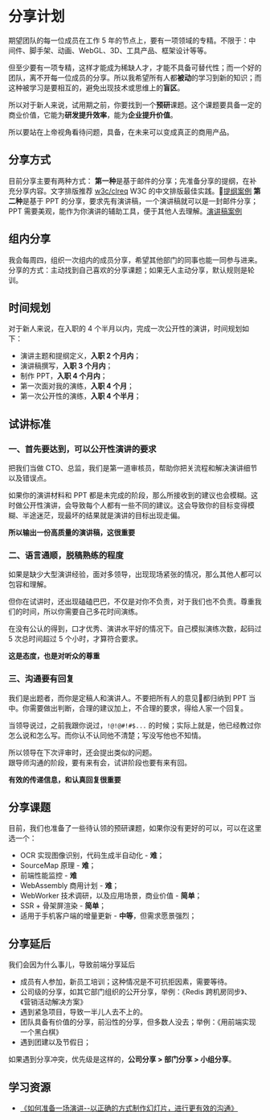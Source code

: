 # 分享计划

期望团队的每一位成员在工作 5 年的节点上，要有一项领域的专精。不限于：中间件、脚手架、动画、WebGL、3D、工具产品、框架设计等等。  

但至少要有一项专精，这样才能成为稀缺人才，才能不具备可替代性；而一个好的团队，离不开每一位成员的分享。所以我希望所有人都**被动**的学习到新的知识；而这种被学习是要相互的，避免出现技术或思维上的**盲区**。

所以对于新人来说，试用期之前，你要找到一个**预研**课题。这个课题要具备一定的商业价值，它能为**研发提升效率**，能为**企业提升价值**。

所以要站在上帝视角看待问题，具备，在未来可以变成真正的商用产品。

## 分享方式
目前分享主要有两种方式：
**第一种**是基于邮件的分享；先准备分享的提纲，在补充分享内容。文字排版推荐 [w3c/clreq](https://github.com/w3c/clreq) W3C 的中文排版最佳实践。[提纲案例](https://www.cnblogs.com/wubaiqing/p/6726429.html)
**第二种**是基于 PPT 的分享，要求先有演讲稿，一个演讲稿就可以是一封邮件分享；PPT 需要美观，能作为你演讲的辅助工具，便于其他人去理解。[演讲稿案例](https://note.youdao.com/share/?id=33985951c21d2d2898c8190412dc1219&type=note)

## 组内分享
我会每周四，组织一次组内的成员分享，希望其他部门的同事也能一同参与进来。  
分享的方式：主动找到自己喜欢的分享课题；如果无人主动分享，默认规则是轮训。

## 时间规划
对于新人来说，在入职的 4 个半月以内，完成一次公开性的演讲，时间规划如下：
- 演讲主题和提纲定义，**入职 2 个月内**；
- 演讲稿撰写，**入职 3 个月内**；
- 制作 PPT，**入职 4 个月内**；
- 第一次面对我的演练，**入职 4 个月**；
- 第一次公开性的演练，**入职 4 个半月**；

## 试讲标准
### 一、首先要达到，可以公开性演讲的要求
把我们当做 CTO、总监，我们是第一道审核员，帮助你把关流程和解决演讲细节以及错误点。  

如果你的演讲材料和 PPT 都是未完成的阶段，那么所接收到的建议也会模糊。这时做公开性演讲，会导致每个人都有一些不同的建议。这会导致你的目标变得模糊、半途迷茫，现最坏的结果就是演讲的目标出现走偏。  

**所以输出一份高质量的演讲稿，这很重要**

### 二、语言通顺，脱稿熟练的程度
如果是缺少大型演讲经验，面对多领导，出现现场紧张的情况，那么其他人都可以包容和理解。  

但你在试讲时，还出现磕磕巴巴，不仅是对你不负责，对于我们也不负责。尊重我们的时间，所以你需要自己多花时间演练。  

在没有公认的得到，口才优秀、演讲水平好的情况下。自己模拟演练次数，起码过 5 次总时间超过 5 个小时，才算符合要求。  

**这是态度，也是对听众的尊重**

### 三、沟通要有回复
我们是出题者，而你是定稿人和演讲人。不要把所有人的意见都归纳到 PPT 当中。你需要做出判断，合理的建议加上，不合理的要求，得给人家一个回复。  

当领导说过，之前我跟你说过，`!@!@#!#$...` 的时候；实际上就是，他已经教过你怎么说和怎么写。而你认不认同他不清楚；写没写他也不知情。

所以领导在下次评审时，还会提出类似的问题。  
跟导师沟通的阶段，要有来有会，试讲阶段也要有来有回。  

**有效的传递信息，和认真回复很重要**

## 分享课题
目前，我们也准备了一些待认领的预研课题，如果你没有更好的可以，可以在这里选一个：

- OCR 实现图像识别，代码生成半自动化 - **难**；
- SourceMap 原理 - **难**；
- 前端性能监控 - **难**
- WebAssembly 商用计划 - **难**；
- WebWorker 技术调研，以及应用场景，商业价值 - **简单**；
- SSR + 骨架屏渲染 - **简单**；
- 适用于手机客户端的增量更新 - **中等**，但需求愿景强烈；

## 分享延后
我们会因为什么事儿，导致前端分享延后
- 成员有人参加，新员工培训；这种情况是不可抗拒因素，需要等待。
- 公司级的分享，如其它部门组织的公开分享，举例：《Redis 跨机房同步》、《营销活动解决方案》
- 遇到紧急项目，导致一半儿人去不上的。
- 团队具备有价值的分享，前沿性的分享，但多数人没去；举例：《用前端实现一个黑白棋》
- 遇到团建以及节假日； 

如果遇到分享冲突，优先级是这样的，**公司分享 > 部门分享 > 小组分享**。

## 学习资源
- [《如何准备一场演讲--以正确的方式制作幻灯片，进行更有效的沟通》](https://www.cnblogs.com/wubaiqing/p/9115523.html)
